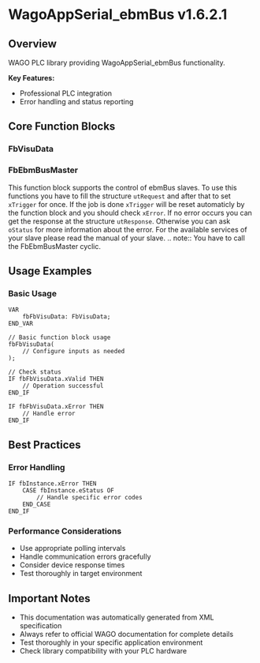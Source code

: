 # WagoAppSerial_ebmBus v1.6.2.1

## Overview
WAGO PLC library providing WagoAppSerial_ebmBus functionality.

**Key Features:**
- Professional PLC integration
- Error handling and status reporting

## Core Function Blocks

### FbVisuData
### FbEbmBusMaster
This function block supports the control of ebmBus slaves. To use this functions you have to fill the structure ``utRequest`` and after that to set ``xTrigger`` for once. If the job is done ``xTrigger`` will be reset automaticly by the function block and you should check ``xError``. If no error occurs you can get the response at the structure ``utResponse``. Otherwise you can ask ``oStatus`` for more information about the error. For the available services of your slave please read the manual of your slave. .. note:: You have to call the FbEbmBusMaster cyclic.

## Usage Examples

### Basic Usage
```iec
VAR
    fbFbVisuData: FbVisuData;
END_VAR

// Basic function block usage
fbFbVisuData(
    // Configure inputs as needed
);

// Check status
IF fbFbVisuData.xValid THEN
    // Operation successful
END_IF

IF fbFbVisuData.xError THEN
    // Handle error
END_IF
```

## Best Practices

### Error Handling
```iec
IF fbInstance.xError THEN
    CASE fbInstance.eStatus OF
        // Handle specific error codes
    END_CASE
END_IF
```

### Performance Considerations
- Use appropriate polling intervals
- Handle communication errors gracefully
- Consider device response times
- Test thoroughly in target environment

## Important Notes

- This documentation was automatically generated from XML specification
- Always refer to official WAGO documentation for complete details
- Test thoroughly in your specific application environment
- Check library compatibility with your PLC hardware

